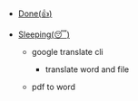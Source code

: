 
*   [Done(:thumbsup:)](#donethumbsup)


*   [Sleeping(:sleeping:)](#sleepingsleeping)

	* google translate cli

		* translate word and file

	* pdf to word
